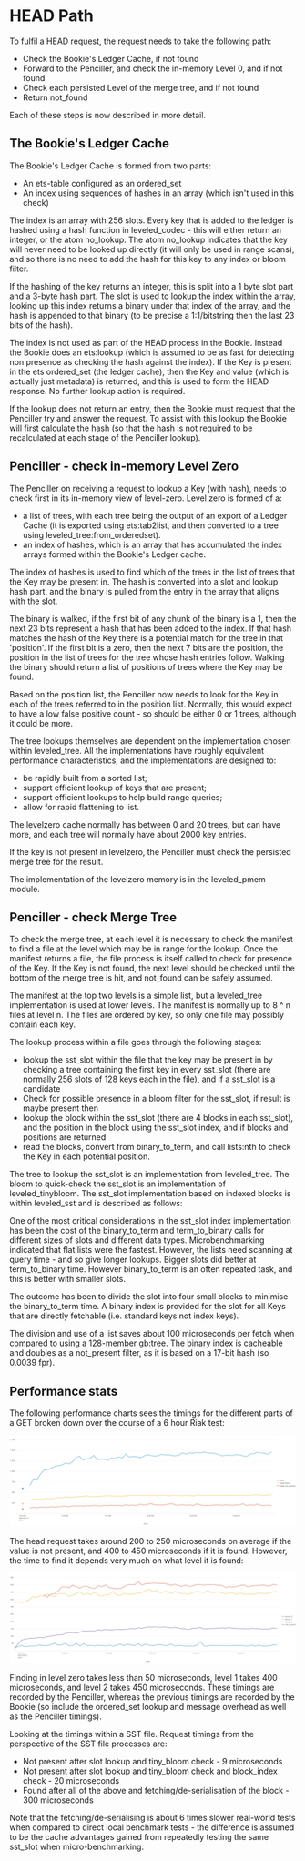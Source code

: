# HEAD Path

To fulfil a HEAD request, the request needs to take the following path:

- Check the Bookie's Ledger Cache, if not found 
- Forward to the Penciller, and check the in-memory Level 0, and if not found
- Check each persisted Level of the merge tree, and if not found
- Return not_found

Each of these steps is now described in more detail.

## The Bookie's Ledger Cache

The Bookie's Ledger Cache is formed from two parts:

- An ets-table configured as an ordered_set
- An index using sequences of hashes in an array (which isn't used in this check)

The index is an array with 256 slots.  Every key that is added to the ledger is hashed using a hash function in leveled_codec - this will either return an integer, or the atom no_lookup.  The atom no_lookup indicates that the key will never need to be looked up directly (it will only be used in range scans), and so there is no need to add the hash for this key to any index or bloom filter.

If the hashing of the key returns an integer, this is split into a 1 byte slot part and a 3-byte hash part.  The slot is used to lookup the index within the array, looking up this index returns a binary under that index of the array, and the hash is appended to that binary (to be precise a 1:1/bitstring then the last 23 bits of the hash).

The index is not used as part of the HEAD process in the Bookie.  Instead the Bookie does an ets:lookup (which is assumed  to be as fast for detecting non presence as checking the hash against the index).  If the Key is present in the ets ordered_set (the ledger cache), then the Key and value (which is actually just metadata) is returned, and this is used to form the HEAD response.  No further lookup action is required.

If the lookup does not return an entry, then the Bookie must request that the Penciller try and answer the request.  To assist with this lookup the Bookie will first calculate the hash (so that the hash is not required to be recalculated at each stage of the Penciller lookup).

## Penciller - check in-memory Level Zero

The Penciller on receiving a request to lookup a Key (with hash), needs to check first in its in-memory view of level-zero.  Level zero is formed of a:

- a list of trees, with each tree being the output of an export of a Ledger Cache (it is exported using ets:tab2list, and then converted to a tree using leveled_tree:from_orderedset).  
- an index of hashes, which is an array that has accumulated the index arrays formed within the Bookie's Ledger cache.

The index of hashes is used to find which of the trees in the list of trees that the Key may be present in.  The hash is converted into a slot and lookup hash part, and the binary is pulled from the entry in the array that aligns with the slot.

The binary is walked, if the first bit of any chunk of the binary is a 1, then the next 23 bits represent a hash that has been added to the index.  If that hash matches the hash of the Key there is a potential match for the tree in that 'position'.  If the first bit is a zero, then the next 7 bits are the position, the position in the list of trees for the tree whose hash entries follow.  Walking the binary should return a list of positions of trees where the Key may be found.

Based on the position list, the Penciller now needs to look for the Key in each of the trees referred to in the position list.  Normally, this would expect to have a low false positive count - so should be either 0 or 1 trees, although it could be more.

The tree lookups themselves are dependent on the implementation chosen within leveled_tree.  All the implementations have roughly equivalent performance characteristics, and the implementations are designed to:

- be rapidly built from a sorted list;
- support efficient lookup of keys that are present;
- support efficient lookups to help build range queries;
- allow for rapid flattening to list.

The levelzero cache normally has between 0 and 20 trees, but can have more, and each tree will normally have about 2000 key entries.

If the key is not present in levelzero, the Penciller must check the persisted merge tree for the result.

The implementation of the levelzero memory is in the leveled_pmem module.

## Penciller - check Merge Tree

To check the merge tree, at each level it is necessary to check the manifest to find a file at the level which may be in range for the lookup.  Once the manifest returns a file, the file process is itself called to check for presence of the Key.  If the Key is not found, the next level should be checked until the bottom of the merge tree is hit, and not_found can be safely assumed. 

The manifest at the top two levels is a simple list, but a leveled_tree implementation is used at lower levels.  The manifest is normally up to 8 ^ n files at level n.  The files are ordered by key, so only one file may possibly contain each key.

The lookup process within a file goes through the following stages:

- lookup the sst_slot within the file that the key may be present in by checking a tree containing the first key in every sst_slot (there are normally 256 slots of 128 keys each in the file), and if a sst_slot is a candidate
- Check for possible presence in a bloom filter for the sst_slot, if result is maybe present then
- lookup the block within the sst_slot (there are 4 blocks in each sst_slot), and the position in the block using the sst_slot index, and if blocks and positions are returned
- read the blocks, convert from binary_to_term, and call lists:nth to check the Key in each potential position.

The tree to lookup the sst_slot is an implementation from leveled_tree.  The bloom to quick-check the sst_slot is an implementation of leveled_tinybloom.  The sst_slot implementation based on indexed blocks is within leveled_sst and is described as follows:

One of the most critical considerations in the sst_slot index implementation has been the cost of the binary_to_term and term_to_binary calls for different sizes of slots and different data types.  Microbenchmarking indicated that flat lists were the fastest.  However, the lists need scanning at query time - and so give longer lookups.  Bigger slots did better at term_to_binary time.  However binary_to_term is an often repeated task, and this is better with smaller slots.  

The outcome has been to divide the slot into four small blocks to minimise  the binary_to_term time.  A binary index is provided for the slot for all  Keys that are directly fetchable (i.e. standard keys not index keys).

The division and use of a list saves about 100 microseconds per fetch when compared to using a 128-member gb:tree.  The binary index is cacheable and doubles as a not_present filter, as it is based on a 17-bit hash (so 0.0039 fpr).

## Performance stats

The following performance charts sees the timings for the different parts of a GET broken down over the course of a 6 hour Riak test:

![](pics/get_timing.png)

The head request takes around 200 to 250 microseconds on average if the value is not present, and 400 to 450 microseconds if it is found.  However, the time to find it depends very much on what level it is found:

![](pics/head_timing.png)

Finding in level zero takes less than 50 microseconds, level 1 takes 400 microseconds, and level 2 takes 450 microseconds.  These timings are recorded by the Penciller, whereas the previous timings are recorded by the Bookie (so include the ordered_set lookup and message overhead as well as the Penciller timings).

Looking at the timings within a SST file.  Request timings from the perspective of the SST file processes are:

- Not present after slot lookup and tiny_bloom check - 9 microseconds
- Not present after slot lookup and tiny_bloom check and block_index check - 20 microseconds
- Found after all of the above and fetching/de-serialisation of the block - 300 microseconds

Note that the fetching/de-serialising is about 6 times slower real-world tests when compared to direct local benchmark tests - the difference is assumed to be the cache advantages gained from repeatedly testing the same sst_slot when micro-benchmarking.
